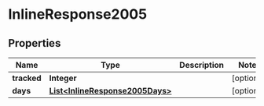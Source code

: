 
# InlineResponse2005

## Properties
Name | Type | Description | Notes
------------ | ------------- | ------------- | -------------
**tracked** | **Integer** |  |  [optional]
**days** | [**List&lt;InlineResponse2005Days&gt;**](InlineResponse2005Days.md) |  |  [optional]



